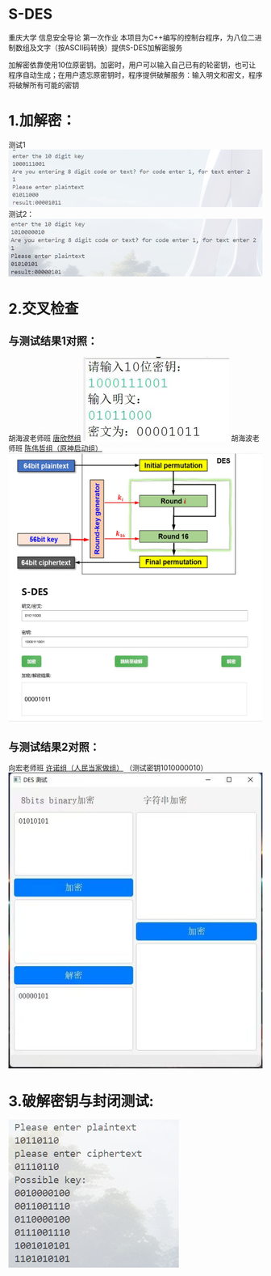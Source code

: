 # S-DES
重庆大学 信息安全导论 第一次作业
本项目为C++编写的控制台程序，为八位二进制数组及文字（按ASCII码转换）提供S-DES加解密服务

加解密依靠使用10位原密钥。加密时，用户可以输入自己已有的轮密钥，也可让程序自动生成；在用户遗忘原密钥时，程序提供破解服务：输入明文和密文，程序将破解所有可能的密钥

1.加解密：
===
测试1
![image](https://github.com/surftillend/S-DES/blob/main/readmePicture/selfCheck0.png)
测试2：
![image](https://github.com/surftillend/S-DES/blob/main/readmePicture/selfCheck1.png)

2.交叉检查
===
与测试结果1对照：
---
胡海波老师班 [唐欣然组](https://github.com/txr1002/encryption)
![image](https://github.com/surftillend/S-DES/blob/main/readmePicture/crossCheck0.jpg)
胡海波老师班 [陈伟哲组（原神启动组）](https://github.com/star-night-rain/simple-DES)
![image](https://github.com/surftillend/S-DES/blob/main/readmePicture/crossCheck1.jpg)

与测试结果2对照：
---
向宏老师班 [许诺组（人民当家做组）](https://github.com/221al-Qaeda/S-DES-encrypt-and-decrypt)
（测试密钥1010000010）
![image](https://github.com/surftillend/S-DES/blob/main/readmePicture/crossCheck2.jpg)

3.破解密钥与封闭测试:
===
![image](https://github.com/surftillend/S-DES/blob/main/readmePicture/cracking0.png)

